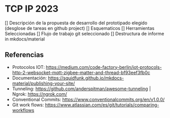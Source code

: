 # TCP IP  2023

[] Descripción de la propuesta de desarrollo del prototipado elegido (desglose de tareas en github project)
[] Esquematicos
[] Herramientas Seleccionadas
[] Flujo de trabajo git seleccionado 
[] Destructura de informe in mkdocs/material

## Referencias
- Protocolos IOT: https://medium.com/code-factory-berlin/iot-protocols-http-2-websocket-mqtt-zigbee-matter-and-thread-bf93eef3fb0c
- Documentación: https://squidfunk.github.io/mkdocs-material/publishing-your-site/
- Tunneling: https://github.com/anderspitman/awesome-tunneling | Ngrok: https://ngrok.com/
- Conventional Commits: https://www.conventionalcommits.org/en/v1.0.0/
- Git work flows: https://www.atlassian.com/es/git/tutorials/comparing-workflows

